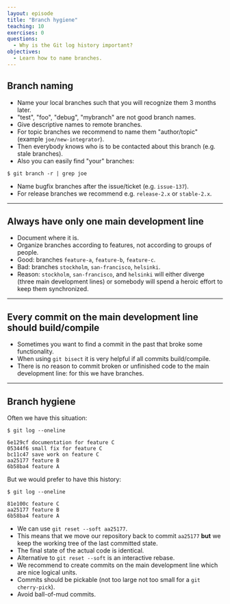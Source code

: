 ```yaml
---
layout: episode
title: "Branch hygiene"
teaching: 10
exercises: 0
questions:
  - Why is the Git log history important?
objectives:
  - Learn how to name branches.
---
```


## Branch naming

- Name your local branches such that you will recognize them 3 months later.
- "test", "foo", "debug", "mybranch" are not good branch names.
- Give descriptive names to remote branches.
- For topic branches we recommend to name them "author/topic" (example `joe/new-integrator`).
- Then everybody knows who is to be contacted about this branch (e.g. stale branches).
- Also you can easily find "your" branches:

```shell
$ git branch -r | grep joe
```

- Name bugfix branches after the issue/ticket (e.g. `issue-137`).
- For release branches we recommend e.g. `release-2.x` or `stable-2.x`.

---

## Always have only one main development line

- Document where it is.
- Organize branches according to features, not according to groups of people.
- Good: branches `feature-a`, `feature-b`, `feature-c`.
- Bad: branches `stockholm`, `san-francisco`, `helsinki`.
- Reason: `stockholm`, `san-francisco`, and `helsinki` will either diverge
  (three main development lines) or somebody will spend a heroic effort to keep
  them synchronized.

---

## Every commit on the main development line should build/compile

- Sometimes you want to find a commit in the past that broke some functionality.
- When using `git bisect` it is very helpful if all commits build/compile.
- There is no reason to commit broken or unfinished code to the main development line: for this we have branches.

---

## Branch hygiene

Often we have this situation:

```shell
$ git log --oneline

6e129cf documentation for feature C
05344f6 small fix for feature C
bc11c47 save work on feature C
aa25177 feature B
6b58ba4 feature A
```

But we would prefer to have this history:

```shell
$ git log --oneline

81e100c feature C
aa25177 feature B
6b58ba4 feature A
```

- We can use `git reset --soft aa25177`.
- This means that we move our repository back to commit `aa25177`
  **but** we keep the working tree of the last committed state.
- The final state of the actual code is identical.
- Alternative to `git reset --soft` is an interactive rebase.
- We recommend to create commits on the main development line which are nice logical units.
- Commits should be pickable (not too large not too small for a `git cherry-pick`).
- Avoid ball-of-mud commits.
